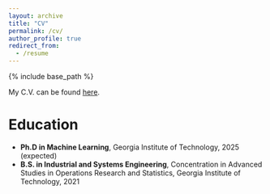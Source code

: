 ```yaml
---
layout: archive
title: "CV"
permalink: /cv/
author_profile: true
redirect_from:
  - /resume
---
```


{% include base_path %}

My C.V. can be found [here](http://abukharin3.github.io/files/AlexBukharinCVOct20.pdf).

Education
======
* **Ph.D in Machine Learning**, Georgia Institute of Technology, 2025 (expected)
* **B.S. in Industrial and Systems Engineering**, Concentration in Advanced Studies in Operations Research and Statistics, Georgia Institute of Technology, 2021

